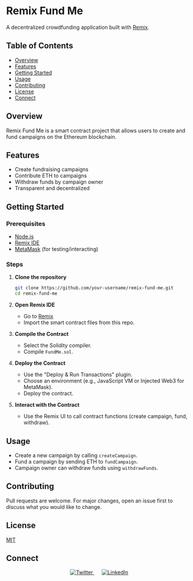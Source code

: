 # Remix Fund Me

A decentralized crowdfunding application built with [Remix](https://remix.ethereum.org/).

## Table of Contents

- [Overview](#overview)
- [Features](#features)
- [Getting Started](#getting-started)
- [Usage](#usage)
- [Contributing](#contributing)
- [License](#license)
- [Connect](#connect)

## Overview

Remix Fund Me is a smart contract project that allows users to create and fund campaigns on the Ethereum blockchain.

## Features

- Create fundraising campaigns
- Contribute ETH to campaigns
- Withdraw funds by campaign owner
- Transparent and decentralized

## Getting Started

### Prerequisites

- [Node.js](https://nodejs.org/)
- [Remix IDE](https://remix.ethereum.org/)
- [MetaMask](https://metamask.io/) (for testing/interacting)

### Steps

1. **Clone the repository**

   ```bash
   git clone https://github.com/your-username/remix-fund-me.git
   cd remix-fund-me
   ```

2. **Open Remix IDE**

   - Go to [Remix](https://remix.ethereum.org/)
   - Import the smart contract files from this repo.

3. **Compile the Contract**

   - Select the Solidity compiler.
   - Compile `FundMe.sol`.

4. **Deploy the Contract**

   - Use the "Deploy & Run Transactions" plugin.
   - Choose an environment (e.g., JavaScript VM or Injected Web3 for MetaMask).
   - Deploy the contract.

5. **Interact with the Contract**
   - Use the Remix UI to call contract functions (create campaign, fund, withdraw).

## Usage

- Create a new campaign by calling `createCampaign`.
- Fund a campaign by sending ETH to `fundCampaign`.
- Campaign owner can withdraw funds using `withdrawFunds`.

## Contributing

Pull requests are welcome. For major changes, open an issue first to discuss what you would like to change.

## License

[MIT](LICENSE)

## Connect

<p align="center">
   <a href="#" style="margin: 0 10px;">
      <img src="https://img.shields.io/badge/Twitter-1DA1F2?style=for-the-badge&logo=twitter&logoColor=white" alt="Twitter"/>
   </a>
   <a href="https://www.linkedin.com/in/ishaq-aliyu-27a388350?lipi=urn%3Ali%3Apage%3Ad_flagship3_profile_view_base_contact_details%3Bg7e67xyUTUy2E6nBukZAhg%3D%3D" style="margin: 0 10px;">
      <img src="https://img.shields.io/badge/LinkedIn-0077B5?style=for-the-badge&logo=linkedin&logoColor=white" alt="LinkedIn"/>
   </a>
</p>
